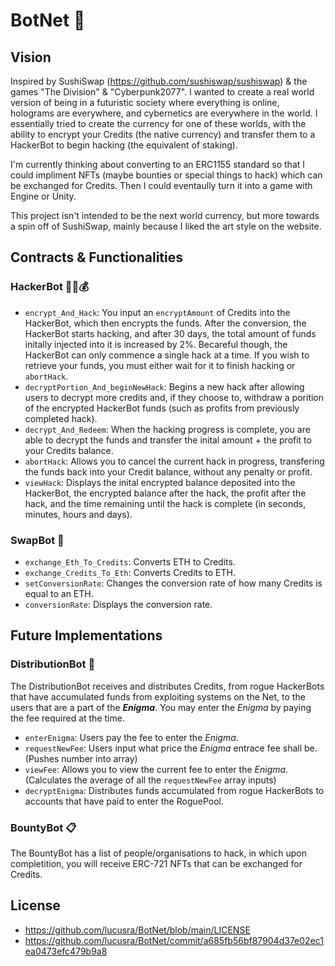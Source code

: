 # BotNet 🤖

## Vision
Inspired by SushiSwap (https://github.com/sushiswap/sushiswap) & the games "The Division" & "Cyberpunk2077". I wanted to create a real world version of being in a futuristic society where everything is online, holograms are everywhere, and cybernetics are everywhere in the world. I essentially tried to create the currency for one of these worlds, with the ability to encrypt your Credits (the native currency) and transfer them to a HackerBot to begin hacking (the equivalent of staking).

I'm currently thinking about converting to an ERC1155 standard so that I could impliment NFTs (maybe bounties or special things to hack) which can be exchanged for Credits. Then I could eventaully turn it into a game with Engine or Unity.

This project isn't intended to be the next world currency, but more towards a spin off of SushiSwap, mainly because I liked the art style on the website.

## Contracts & Functionalities
### HackerBot 👥💬💰
- `encrypt_And_Hack`: You input an `encryptAmount` of Credits into the HackerBot, which then encrypts the funds. After the conversion, the HackerBot starts hacking, and after 30 days, the total amount of funds initally injected into it is increased by 2%. Becareful though, the HackerBot can only commence a single hack at a time. If you wish to retrieve your funds, you must either wait for it to finish hacking or `abortHack`.
- `decryptPortion_And_beginNewHack`: Begins a new hack after allowing users to decrypt more credits and, if they choose to, withdraw a porition of the encrypted HackerBot funds (such as profits from previously completed hack).
- `decrypt_And_Redeem`: When the hacking progress is complete, you are able to decrypt the funds and transfer the inital amount + the profit to your Credits balance.
- `abortHack`: Allows you to cancel the current hack in progress, transfering the funds back into your Credit balance, without any penalty or profit.
- `viewHack`: Displays the inital encrypted balance deposited into the HackerBot, the encrypted balance after the hack, the profit after the hack, and the time remaining until the hack is complete (in seconds, minutes, hours and days).

### SwapBot 🏦
- `exchange_Eth_To_Credits`: Converts ETH to Credits.
- `exchange_Credits_To_Eth`: Converts Credits to ETH.
- `setConversionRate`: Changes the conversion rate of how many Credits is equal to an ETH.
- `conversionRate`: Displays the conversion rate.

## Future Implementations 
### DistributionBot 📠
The DistributionBot receives and distributes Credits, from rogue HackerBots that have accumulated funds from exploiting systems on the Net, to the users that are a part of the _**Enigma**_. You may enter the _Enigma_ by paying the fee required at the time.
- `enterEnigma`: Users pay the fee to enter the _Enigma_. 
- `requestNewFee`: Users input what price the _Enigma_ entrace fee shall be. (Pushes number into array)
- `viewFee`: Allows you to view the current fee to enter the _Enigma_. (Calculates the average of all the `requestNewFee` array inputs)
- `decryptEnigma`: Distributes funds accumulated from rogue HackerBots to accounts that have paid to enter the RoguePool.

### BountyBot 📋
The BountyBot has a list of people/organisations to hack, in which upon completition, you will receive ERC-721 NFTs that can be exchanged for Credits.

## License
- https://github.com/lucusra/BotNet/blob/main/LICENSE
- https://github.com/lucusra/BotNet/commit/a685fb56bf87904d37e02ec1ea0473efc479b9a8
